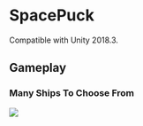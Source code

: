 # SpacePuck
Compatible with Unity 2018.3.

## Gameplay
### Many Ships To Choose From
![](ShipSelection.gif)
